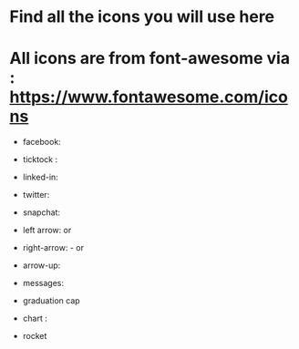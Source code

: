 # Find all the icons you will use here

# All icons are from font-awesome via : https://www.fontawesome.com/icons
<script src="https://kit.fontawesome.com/c33ca046a8.js" crossorigin="anonymous"></script>

- facebook: <i class="fa-brands fa-facebook"></i> 

- ticktock :<i class="fa-brands fa-tiktok"></i>

- linked-in: <i class="fa-brands fa-linkedin-in"></i>

- twitter: <i class="fa-brands fa-twitter"></i>

- snapchat:<i class="fa-brands fa-snapchat"></i>

- left arrow:<i class="fa-solid fa-circle-arrow-left"></i> or <i class="fa-regular fa-circle-arrow-left"></i>

- right-arrow:<i class="fa-solid fa-circle-arrow-right"></i> - or <i class="fa-regular fa-circle-arrow-right"></i>

- arrow-up:<i class="fa-solid fa-arrow-up"></i>

- messages:<i class="fa-solid fa-envelope"></i>

- graduation cap<i class="fa-solid fa-graduation-cap"></i>

- chart : <i class="fa-solid fa-chart-line"></i>

- rocket <i class=" fa-solid fa-rocket"></i>

<i class="fa-solid fa-shield-halved"></i>

<i class="fa-solid fa-handshake"></i>

<i class="fa-solid fa-link"></i>




